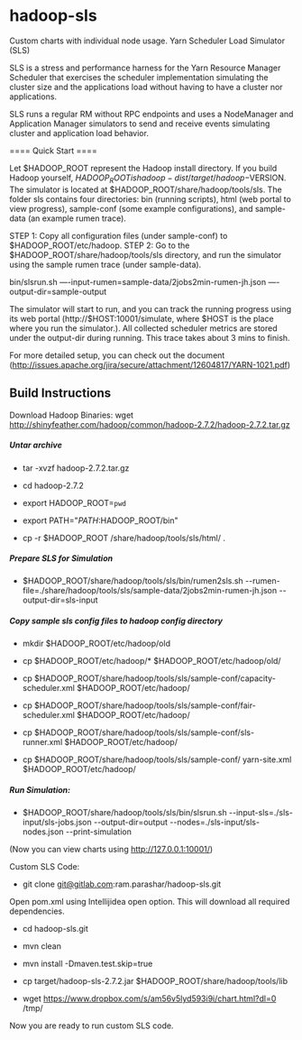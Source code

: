 # hadoop-sls
Custom charts with individual node usage. 
Yarn Scheduler Load Simulator (SLS)

SLS is a stress and performance harness for the Yarn Resource Manager Scheduler
that exercises the scheduler implementation simulating the cluster size and the
applications load without having to have a cluster nor applications.

SLS runs a regular RM without RPC endpoints and uses a NodeManager and
Application Manager simulators to send and receive events simulating cluster
and application load behavior.

==== Quick Start ====

Let $HADOOP_ROOT represent the Hadoop install directory. If you build Hadoop
yourself, $HADOOP_ROOT is hadoop-dist/target/hadoop-$VERSION. The simulator 
is located at $HADOOP_ROOT/share/hadoop/tools/sls. The folder sls contains 
four directories: bin (running scripts), html (web portal to view progress),
sample-conf (some example configurations), and sample-data (an example rumen
trace).

STEP 1: Copy all configuration files (under sample-conf) to $HADOOP_ROOT/etc/hadoop.
STEP 2: Go to the $HADOOP_ROOT/share/hadoop/tools/sls directory, and run the simulator 
using the sample rumen trace (under sample-data).

bin/slsrun.sh —-input-rumen=sample-data/2jobs2min-rumen-jh.json —-output-dir=sample-output

The simulator will start to run, and you can track the running progress 
using its web portal (http://$HOST:10001/simulate, where $HOST is the place 
where you run the simulator.). All collected scheduler metrics are stored 
under the output-dir during running. This trace takes about 3 mins to finish.

For more detailed setup, you can check out the document 
(http://issues.apache.org/jira/secure/attachment/12604817/YARN-1021.pdf) 


## Build Instructions

Download Hadoop Binaries:
wget http://shinyfeather.com/hadoop/common/hadoop-2.7.2/hadoop-2.7.2.tar.gz

##### Untar archive
* tar -xvzf  hadoop-2.7.2.tar.gz

* cd  hadoop-2.7.2

* export HADOOP_ROOT=`pwd`

* export PATH="$PATH:$HADOOP_ROOT/bin"

* cp -r $HADOOP_ROOT /share/hadoop/tools/sls/html/ .

##### Prepare SLS for Simulation

* $HADOOP_ROOT/share/hadoop/tools/sls/bin/rumen2sls.sh --rumen-file=./share/hadoop/tools/sls/sample-data/2jobs2min-rumen-jh.json --output-dir=sls-input

##### Copy sample sls config files to hadoop config directory

* mkdir $HADOOP_ROOT/etc/hadoop/old 

* cp $HADOOP_ROOT/etc/hadoop/* $HADOOP_ROOT/etc/hadoop/old/

* cp  $HADOOP_ROOT/share/hadoop/tools/sls/sample-conf/capacity-scheduler.xml  $HADOOP_ROOT/etc/hadoop/
* cp  $HADOOP_ROOT/share/hadoop/tools/sls/sample-conf/fair-scheduler.xml      $HADOOP_ROOT/etc/hadoop/
* cp  $HADOOP_ROOT/share/hadoop/tools/sls/sample-conf/sls-runner.xml          $HADOOP_ROOT/etc/hadoop/
* cp  $HADOOP_ROOT/share/hadoop/tools/sls/sample-conf/ yarn-site.xml           $HADOOP_ROOT/etc/hadoop/


##### Run Simulation:
* $HADOOP_ROOT/share/hadoop/tools/sls/bin/slsrun.sh --input-sls=./sls-input/sls-jobs.json --output-dir=output --nodes=./sls-input/sls-nodes.json --print-simulation

(Now you can view charts using http://127.0.0.1:10001/)


Custom SLS Code:

* git clone git@gitlab.com:ram.parashar/hadoop-sls.git

Open pom.xml using Intellijidea open option. This will download all required dependencies. 

* cd hadoop-sls.git

* mvn clean 

* mvn install -Dmaven.test.skip=true

* cp target/hadoop-sls-2.7.2.jar $HADOOP_ROOT/share/hadoop/tools/lib

* wget https://www.dropbox.com/s/am56v5lyd593i9i/chart.html?dl=0 /tmp/

Now you are ready to run custom SLS code. 




